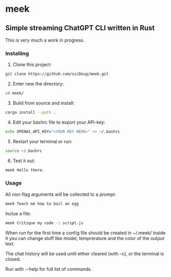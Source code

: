 # meek

## Simple streaming ChatGPT CLI written in Rust

This is very much a work in progress.

### Installing
1. Clone this project:
```bash
git clone https://github.com/sicDoug/meek.git
```

2. Enter new the directory:
```bash
cd meek/
```

3. Build from source and install:
```bash
cargo install --path .
```

4. Edit your bashrc file to export your API-key:
```bash
echo OPENAI_API_KEY="<YOUR KEY HERE>" >> ~/.bashrc
```

5. Restart your terminal or run:
```bash
source ~/.bashrc
```

6. Test it out:
```bash
meek Hello there.
```

### Usage

All non-flag arguments will be collected to a prompt:
```bash
meek Teach me how to boil an egg
```

Inclue a file:
```bash
meek Critique my code -i script.js
```

When run for the first time a config file should be created in ~/.meek/
Inside it you can change stuff like model, temprerature and the color of the output text.

The chat history will be used until either cleared (with -c), or the terminal is closed.

Run with --help for full list of commands.
